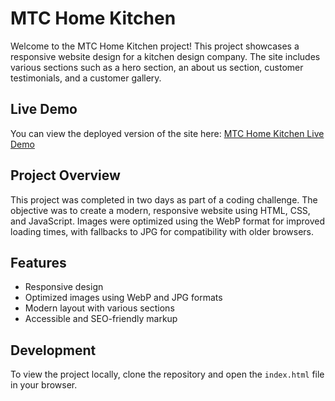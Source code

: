 # MTC Home Kitchen

Welcome to the MTC Home Kitchen project! This project showcases a responsive website design for a kitchen design company. The site includes various sections such as a hero section, an about us section, customer testimonials, and a customer gallery.

## Live Demo

You can view the deployed version of the site here: [MTC Home Kitchen Live Demo](https://marcin-farowski.github.io/mtc_home_kitchen/)

## Project Overview

This project was completed in two days as part of a coding challenge. The objective was to create a modern, responsive website using HTML, CSS, and JavaScript. Images were optimized using the WebP format for improved loading times, with fallbacks to JPG for compatibility with older browsers.

## Features

- Responsive design
- Optimized images using WebP and JPG formats
- Modern layout with various sections
- Accessible and SEO-friendly markup

## Development

To view the project locally, clone the repository and open the `index.html` file in your browser.
